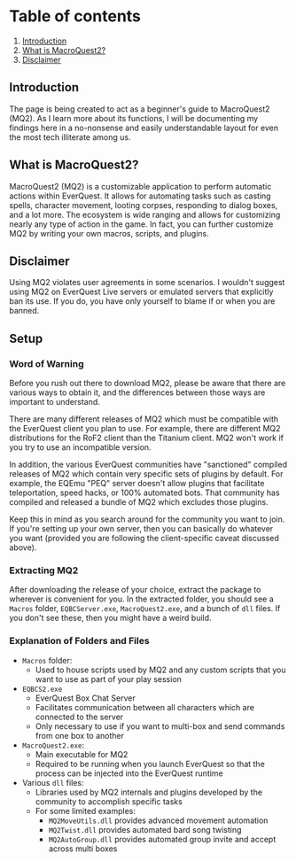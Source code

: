 # Table of contents

1. [Introduction](#introduction)
2. [What is MacroQuest2?](#whatis)
3. [Disclaimer](#disclaimer)

## Introduction <a name="introduction"></a>

The page is being created to act as a beginner's guide to MacroQuest2 (MQ2). As I learn more about its functions, I will be documenting my findings here in a no-nonsense and easily understandable layout for even the most tech illiterate among us.

## What is MacroQuest2? <a name="whatis"></a>

MacroQuest2 (MQ2) is a customizable application to perform automatic actions within EverQuest. It allows for automating tasks such as casting spells, character movement, looting corpses, responding to dialog boxes, and a lot more. The ecosystem is wide ranging and allows for customizing nearly any type of action in the game. In fact, you can further customize MQ2 by writing your own macros, scripts, and plugins.

## Disclaimer <a name="disclaimer"></a>

Using MQ2 violates user agreements in some scenarios. I wouldn't suggest using MQ2 on EverQuest Live servers or emulated servers that explicitly ban its use. If you do, you have only yourself to blame if or when you are banned.

## Setup <a name="setup"></a>

### Word of Warning

Before you rush out there to download MQ2, please be aware that there are various ways to obtain it, and the differences between those ways are important to understand. 

There are many different releases of MQ2 which must be compatible with the EverQuest client you plan to use. For example, there are different MQ2 distributions for the RoF2 client than the Titanium client. MQ2 won't work if you try to use an incompatible version.

In addition, the various EverQuest communities have "sanctioned" compiled releases of MQ2 which contain very specific sets of plugins by default. For example, the EQEmu "PEQ" server doesn't allow plugins that facilitate teleportation, speed hacks, or 100% automated bots. That community has compiled and released a bundle of MQ2 which excludes those plugins.

Keep this in mind as you search around for the community you want to join. If you're setting up your own server, then you can basically do whatever you want (provided you are following the client-specific caveat discussed above).

### Extracting MQ2

After downloading the release of your choice, extract the package to wherever is convenient for you. In the extracted folder, you should see a `Macros` folder, `EQBCServer.exe`, `MacroQuest2.exe`, and a bunch of `dll` files. If you don't see these, then you might have a weird build.

### Explanation of Folders and Files

- `Macros` folder:
  - Used to house scripts used by MQ2 and any custom scripts that you want to use as part of your play session
- `EQBCS2.exe`
  - EverQuest Box Chat Server
  - Facilitates communication between all characters which are connected to the server
  - Only necessary to use if you want to multi-box and send commands from one box to another
- `MacroQuest2.exe`:
  - Main executable for MQ2
  - Required to be running when you launch EverQuest so that the process can be injected into the EverQuest runtime
- Various `dll` files: 
  - Libraries used by MQ2 internals and plugins developed by the community to accomplish specific tasks
  - For some limited examples:
    - `MQ2MoveUtils.dll` provides advanced movement automation
    - `MQ2Twist.dll` provides automated bard song twisting
    - `MQ2AutoGroup.dll` provides automated group invite and accept across multi boxes
